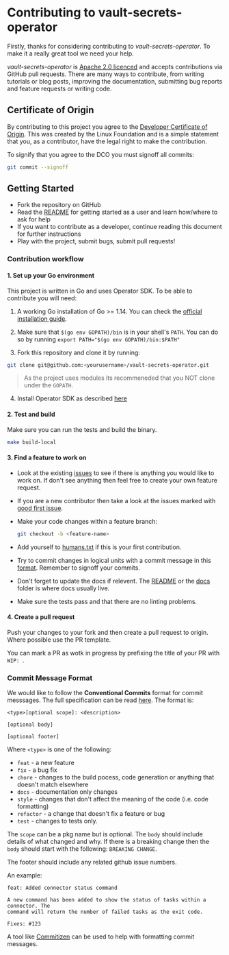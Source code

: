 # Contributing to vault-secrets-operator

Firstly, thanks for considering contributing to *vault-secrets-operator*. To make it a really
great tool we need your help.

*vault-secrets-operator* is [Apache 2.0 licenced](LICENSE) and accepts contributions via GitHub
pull requests. There are many ways to contribute, from writing tutorials or blog posts,
improving the documentation, submitting bug reports and feature requests or writing code.


## Certificate of Origin

By contributing to this project you agree to the [Developer Certificate of
Origin](https://developercertificate.org/). This was created by the Linux
Foundation and is a simple statement that you, as a contributor, have the legal
right to make the contribution.

To signify that you agree to the DCO you must signoff all commits:

```bash
git commit --signoff
```

## Getting Started

- Fork the repository on GitHub
- Read the [README](README.md) for getting started as a user and learn how/where to ask for help
- If you want to contribute as a developer, continue reading this document for further instructions
- Play with the project, submit bugs, submit pull requests!

### Contribution workflow

#### 1. Set up your Go environment

This project is written in Go and uses Operator SDK. To be able to contribute you will need:

1. A working Go installation of Go >= 1.14. You can check the
[official installation guide](https://golang.org/doc/install).

2. Make sure that `$(go env GOPATH)/bin` is in your shell's `PATH`. You can do so by
   running `export PATH="$(go env GOPATH)/bin:$PATH"`

3. Fork this repository and clone it by running:

```bash
git clone git@github.com:<yourusername>/vault-secrets-operator.git
```

> As the project uses modules its recommeneded that you NOT clone under the `GOPATH`.

4. Install Operator SDK as described [here](https://github.com/operator-framework/operator-sdk)

#### 2. Test and build

Make sure you can run the tests and build the binary.

```bash
make build-local
```

#### 3. Find a feature to work on

- Look at the existing [issues](https://github.com/90poe/vault-secrets-operator/issues) to see if there is anything
you would like to work on. If don't see anything then feel free to create your own feature request.

- If you are a new contributor then take a look at the issues marked
with [good first issue](https://github.com/90poe/vault-secrets-operator/labels/good%20first%20issue).

- Make your code changes within a feature branch:

    ```bash
    git checkout -b <feature-name>
    ```

- Add yourself to [humans.txt](humans.txt) if this is your first contribution.

- Try to commit changes in logical units with a commit message in this [format](#format-of-the-commit-message). Remember
to signoff your commits.

- Don't forget to update the docs if relevent. The [README](README.md) or the [docs](docs/) folder is where docs usually live.

- Make sure the tests pass and that there are no linting problems.

#### 4. Create a pull request

Push your changes to your fork and then create a pull request to origin. Where possible use the PR template.

You can mark a PR as wotk in progress by prefixing the title of your PR with `WIP: `.


### Commit Message Format

We would like to follow the **Conventional Commits** format for commit messsages. The full specification can be
read [here](https://www.conventionalcommits.org/en/v1.0.0-beta.3/). The format is:

```
<type>[optional scope]: <description>

[optional body]

[optional footer]
```

Where `<type>` is one of the following:
* `feat` - a new feature
* `fix` - a bug fix
* `chore` - changes to the build pocess, code generation or anything that doesn't match elsewhere
* `docs` - documentation only changes
* `style` - changes that don't affect the meaning of the code (i.e. code formatting)
* `refactor` - a change that doesn't fix a feature or bug
* `test` - changes to tests only.

The `scope` can be a pkg name but is optional.
The `body` should include details of what changed and why. If there is a breaking change then the `body` should start with the
following: `BREAKING CHANGE`.

The footer should include any related github issue numbers.

An example:

```text
feat: Added connector status command

A new command has been added to show the status of tasks within a connector. The
command will return the number of failed tasks as the exit code.

Fixes: #123
```

A tool like [Commitizen](https://github.com/commitizen/cz-cli) can be used to help with formatting commit messages.
